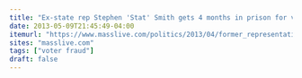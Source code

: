 ```yaml
---
title: "Ex-state rep Stephen 'Stat' Smith gets 4 months in prison for voter fraud"
date: 2013-05-09T21:45:49-04:00
itemurl: "https://www.masslive.com/politics/2013/04/former_representative_gets_fou.html"
sites: "masslive.com"
tags: ["voter fraud"]
draft: false
---
```


